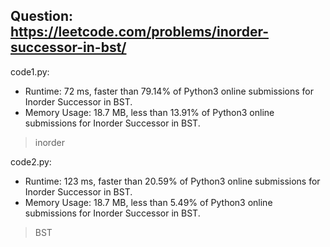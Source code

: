 ## Question: https://leetcode.com/problems/inorder-successor-in-bst/

code1.py:
* Runtime: 72 ms, faster than 79.14% of Python3 online submissions for Inorder Successor in BST.
* Memory Usage: 18.7 MB, less than 13.91% of Python3 online submissions for Inorder Successor in BST.
> inorder

code2.py:
* Runtime: 123 ms, faster than 20.59% of Python3 online submissions for Inorder Successor in BST.
* Memory Usage: 18.7 MB, less than 5.49% of Python3 online submissions for Inorder Successor in BST.
> BST